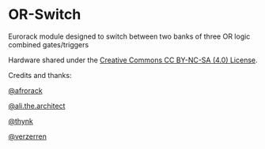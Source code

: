 # OR-Switch
Eurorack module designed to switch between two banks of three OR logic combined gates/triggers


Hardware shared under the [Creative Commons CC BY-NC-SA (4.0) License](https://creativecommons.org/licenses/by-nc-sa/4.0/). 

Credits and thanks:

[@afrorack](https://www.instagram.com/afrorack/)

[@ali.the.architect](https://www.instagram.com/ali.the.architect/)

[@thynk](https://www.instagram.com/thynk/)

[@verzerren](https://www.instagram.com/verzerren/)
